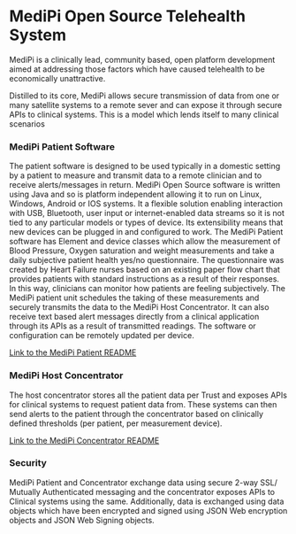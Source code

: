 # MediPi Open Source Telehealth System

MediPi is a clinically lead, community based, open platform development aimed at addressing those factors which have caused telehealth to be economically unattractive.

Distilled to its core, MediPi allows secure transmission of data from one or many satellite systems to a remote sever and can expose it through secure APIs to clinical systems. This is a model which lends itself to many clinical scenarios

### MediPi Patient Software
The patient software is designed to be used typically in a domestic setting by a patient to measure and transmit data to a remote clinician and to receive alerts/messages in return. 
MediPi Open Source software is written using Java and so is platform independent allowing it to run on Linux, Windows, Android or IOS systems. It a flexible solution enabling interaction with USB, Bluetooth, user input or internet-enabled data streams so it is not tied to any particular models or types of device. Its extensibility means that new devices can be plugged in and configured to work. 
The MediPi Patient software has Element and device classes which allow the measurement of Blood Pressure, Oxygen saturation and weight measurements and take a daily subjective patient health yes/no questionnaire. The questionnaire was created by Heart Failure nurses based on an existing paper flow chart that provides patients with standard instructions as a result of their responses. In this way, clinicians can monitor how patients are feeling subjectively. The MediPi patient unit schedules the taking of these measurements and securely transmits the data to the MediPi Host Concentrator. It can also receive text based alert messages directly from a clinical application through its APIs as a result of transmitted readings. The software or configuration can be remotely updated per device. 

[Link to the MediPi Patient README](https://github.com/rprobinson/MediPi/blob/master/MediPiPatient/README.md)

### MediPi Host Concentrator
The host concentrator stores all the patient data per Trust and exposes APIs for clinical systems to request patient data from. These systems can then send alerts to the patient through the concentrator based on clinically defined thresholds (per patient, per measurement device). 

[Link to the MediPi Concentrator README](https://github.com/rprobinson/MediPi/blob/master/MediPiConcentrator/README.md)

### Security
MediPi Patient and Concentrator exchange data using secure 2-way SSL/ Mutually Authenticated messaging and the concentrator exposes APIs to Clinical systems using the same. Additionally, data is exchanged using data objects which have been encrypted and signed using JSON Web encryption objects and JSON Web Signing objects.

